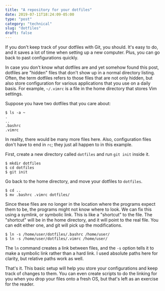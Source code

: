 ```yaml
---
title: "A repository for your dotfiles"
date: 2019-07-11T18:24:09-05:00
type: "post"
category: "technical"
slug: "dotfiles"
draft: false
---
```


If you don't keep track of your dotfiles with Git, you should. It's easy to do,
and it saves a lot of time when setting up a new computer. Plus, you can go
back to past configurations quickly.

In case you don't know what dotfiles are and yet somehow found this post,
dotfiles are "hidden" files that don't show up in a normal directory listing.
Often, the term dotfiles refers to those files that are not only hidden, but
also store configuration for various applications that you use on a daily
basis. For example, `~/.vimrc` is a file in the home directory that stores
Vim settings.

Suppose you have two dotfiles that you care about:

```
$ ls -a ~
.
..
.bashrc
.vimrc
```

In reality, there would be many more files here. Also, configuration files
don't have to end in `rc`; they just all happen to in this example.

First, create a new directory called `dotfiles` and run `git init` inside it.

```
$ mkdir dotfiles
$ cd dotfiles
$ git init
```

Go back to the home directory, and move your dotfiles to `dotfiles`.

```
$ cd ..
$ mv .bashrc .vimrc dotfiles/
```

Since these files are no longer in the location where the programs expect them
to be, the programs might not know where to look. We can fix this using a
symlink, or symbolic link. This is like a "shortcut" to the file. The "shortcut"
will be in the home directory, and it will point to the real file. You can edit
either one, and git will pick up the modifications.

```
$ ln -s /home/user/dotfiles/.bashrc /home/user/
$ ln -s /home/user/dotfiles/.vimrc /home/user/
```

The `ln` command creates a link between files, and the `-s` option tells it to
make a symbolic link rather than a hard link. I used absolute paths here for
clarity, but relative paths work as well.

That's it. This basic setup will help you store your configurations and keep
track of changes to them. You can even create scripts to do the linking for you
when you drop your files onto a fresh OS, but that's left as an exercise for
the reader.
